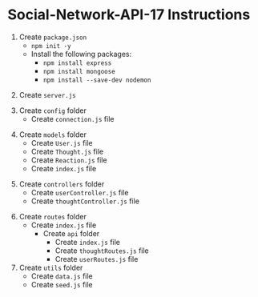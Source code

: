 # Social-Network-API-17 Instructions

<!-- DONE -->
1. Create `package.json`
    * `npm init -y`
    - Install the following packages: 
        * `npm install express`
        * `npm install mongoose`
        * `npm install --save-dev nodemon`
<!-- DONE -->
2. Create `server.js`
<!-- DONE -->
3. Create `config` folder
    - Create `connection.js` file
<!-- DONE -->
4. Create `models` folder
    * Create `User.js` file
    * Create `Thought.js` file
    * Create `Reaction.js` file
    * Create `index.js` file
<!-- DONE -->
5. Create `controllers` folder
    * Create `userController.js` file
    * Create `thoughtController.js` file
<!-- DONE -->
6. Create `routes` folder
    * Create `index.js` file
        - Create `api` folder
            * Create `index.js` file
            * Create `thoughtRoutes.js` file
            * Create `userRoutes.js` file
7. Create `utils` folder
    * Create `data.js` file
    * Create `seed.js` file